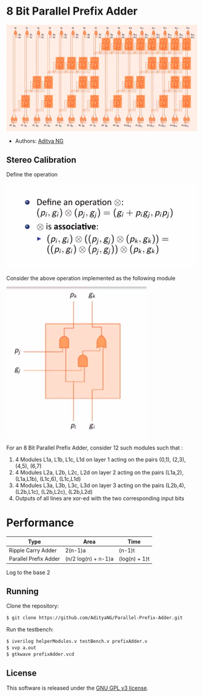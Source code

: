 # 8 Bit Parallel Prefix Adder

![demo](https://github.com/AdityaNG/Parallel-Prefix-Adder/blob/main/img/prefixAdder.png?raw=true)


- Authors: [Aditya NG](http://github.com/AdityaNG)

## Stereo Calibration

Define the operation

![operation](https://github.com/AdityaNG/Parallel-Prefix-Adder/blob/main/img/operation.png?raw=true)

Consider the above operation implemented as the following module

![module](https://github.com/AdityaNG/Parallel-Prefix-Adder/blob/main/img/module.png?raw=true)


For an 8 Bit Parallel Prefix Adder, consider 12 such modules such that :
1. 4 Modules L1a, L1b, L1c, L1d on layer 1 acting on the pairs (0,1), (2,3), (4,5), (6,7)
2. 4 Modules L2a, L2b, L2c, L2d on layer 2 acting on the pairs (L1a,2), (L1a,L1b), (L1c,6), (L1c,L1d)
3. 4 Modules L3a, L3b, L3c, L3d on layer 3 acting on the pairs (L2b,4), (L2b,L1c), (L2b,L2c), (L2b,L2d)
4. Outputs of all lines are xor-ed with the two corresponding input bits

# Performance

| Type			| Area			| Time |
| ------------- 	| ------------- 	| ------------- |
| Ripple Carry Adder	| 2(n-1)a		| (n-1)t	|
| Parallel Prefix Adder	| (n/2 log(n) + n-1)a	| (log(n) + 1)t	|

Log to the base 2

## Running

Clone the repository:

```bash
$ git clone https://github.com/AdityaNG/Parallel-Prefix-Adder.git
```

Run the testbench:

```bash
$ iverilog helperModules.v testBench.v prefixAdder.v  
$ vvp a.out
$ gtkwave prefixAdder.vcd
```

## License

This software is released under the [GNU GPL v3 license](LICENSE).
